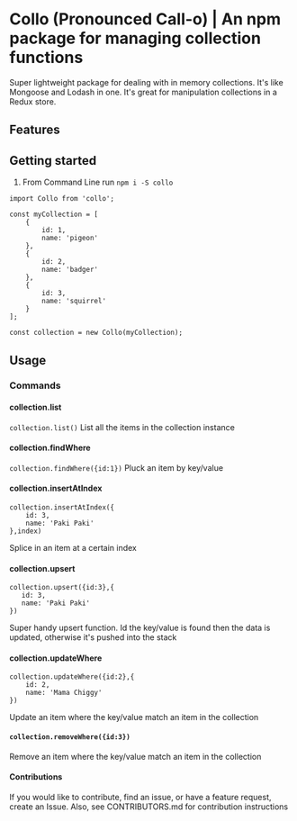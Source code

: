 # Collo (Pronounced Call-o) | An npm package for managing collection functions 
Super lightweight package for dealing with in memory collections. It's like Mongoose and Lodash in one.
It's great for manipulation collections in a Redux store.

## Features


## Getting started
1. From Command Line run `npm i -S collo`


```
import Collo from 'collo';

const myCollection = [
    {
        id: 1,
        name: 'pigeon'
    },
    {
        id: 2,
        name: 'badger'
    },
    {
        id: 3,
        name: 'squirrel'
    }
];

const collection = new Collo(myCollection);

```

## Usage
### Commands

#### collection.list
`collection.list()`
List all the items in the collection instance


#### collection.findWhere
`collection.findWhere({id:1})`
Pluck an item by key/value


#### collection.insertAtIndex
```
collection.insertAtIndex({
    id: 3,
    name: 'Paki Paki'
},index)
```
Splice in an item at a certain index


#### collection.upsert
 ```
 collection.upsert({id:3},{
    id: 3,
    name: 'Paki Paki'
})
```
Super handy upsert function. Id the key/value is found then the data is updated, otherwise it's pushed into the stack


#### collection.updateWhere
```
collection.updateWhere({id:2},{
    id: 2,
    name: 'Mama Chiggy'
})
```
Update an item where the key/value match an item in the collection

#### `collection.removeWhere({id:3})`
Remove an item where the key/value match an item in the collection


#### Contributions
If you would like to contribute, find an issue, or have a feature request, create an Issue.
Also, see CONTRIBUTORS.md for contribution instructions